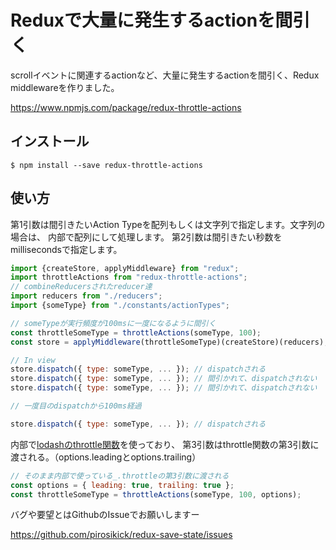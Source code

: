 Reduxで大量に発生するactionを間引く
==================================

scrollイベントに関連するactionなど、大量に発生するactionを間引く、Redux middlewareを作りました。

https://www.npmjs.com/package/redux-throttle-actions

## インストール

```
$ npm install --save redux-throttle-actions
```

## 使い方

第1引数は間引きたいAction Typeを配列もしくは文字列で指定します。文字列の場合は、
内部で配列にして処理します。
第2引数は間引きたい秒数をmillisecondsで指定します。

```js
import {createStore, applyMiddleware} from "redux";
import throttleActions from "redux-throttle-actions";
// combineReducersされたreducer達
import reducers from "./reducers";
import {someType} from "./constants/actionTypes";

// someTypeが実行頻度が100msに一度になるように間引く
const throttleSomeType = throttleActions(someType, 100);
const store = applyMiddleware(throttleSomeType)(createStore)(reducers);

// In view
store.dispatch({ type: someType, ... }); // dispatchされる
store.dispatch({ type: someType, ... }); // 間引かれて、dispatchされない
store.dispatch({ type: someType, ... }); // 間引かれて、dispatchされない

// 一度目のdispatchから100ms経過

store.dispatch({ type: someType, ... }); // dispatchされる
```

内部で[lodashのthrottle関数](https://lodash.com/docs#throttle)を使っており、
第3引数はthrottle関数の第3引数に渡される。（options.leadingとoptions.trailing）

```js
// そのまま内部で使っている_.throttleの第3引数に渡される
const options = { leading: true, trailing: true };
const throttleSomeType = throttleActions(someType, 100, options);
```

バグや要望とはGithubのIssueでお願いしますー

https://github.com/pirosikick/redux-save-state/issues
